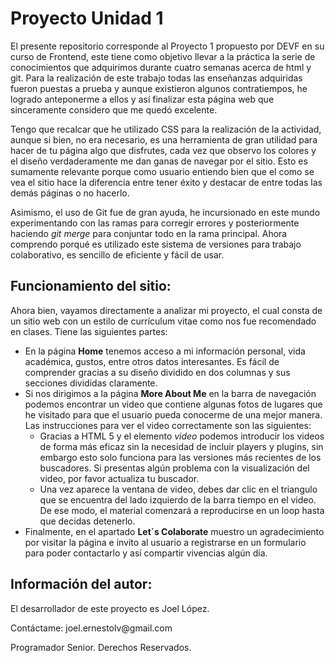 <h1>Proyecto Unidad 1</h1>
<p>El presente repositorio corresponde al Proyecto 1 propuesto por DEVF en su curso de Frontend,
este tiene como objetivo llevar a la práctica la serie de conocimientos que adquirimos durante cuatro semanas
acerca de html y git. Para la realización de este trabajo todas las enseñanzas adquiridas fueron puestas a prueba y aunque existieron algunos
contratiempos, he logrado anteponerme a ellos y así finalizar esta página web que sinceramente considero que me quedó excelente.</p>

<p>Tengo que recalcar que he utilizado CSS para la realización de la actividad, aunque si bien, no era necesario, es una herramienta de gran 
utilidad para hacer de tu página algo que disfrutes, cada vez que observo los colores y el diseño verdaderamente me dan ganas de navegar por el sitio. Esto es sumamente relevante porque como usuario entiendo bien que el como se vea el sitio hace la diferencia entre tener éxito y destacar de entre todas las demás páginas o no hacerlo.</p>

<p>Asimismo, el uso de Git fue de gran ayuda, he incursionado en este mundo experimentando con las ramas para corregir errores y posteriormente haciendo <i>git merge</i> para conjuntar todo en la rama principal. Ahora comprendo porqué es utilizado este sistema de versiones para trabajo colaborativo, es sencillo de eficiente y fácil de usar.</p>

<h2>Funcionamiento del sitio:</h2>

<p>Ahora bien, vayamos directamente a analizar mi proyecto, el cual consta de un sitio web con un estilo de currículum vitae como nos fue recomendado en clases. Tiene las siguientes partes:</p> 

  <ul>
    <li>En la página <b>Home</b> tenemos acceso a mi información personal, vida académica, gustos, entre otros datos interesantes. Es fácil de comprender gracias a su diseño dividido en dos columnas y sus secciones divididas claramente.</li>
    <li>Si nos dirigimos a la página <b>More About Me</b> en la barra de navegación podemos encontrar un video que contiene algunas fotos de lugares que he visitado para que el usuario pueda conocerme de una mejor manera. Las instrucciones para ver el video correctamente son las siguientes:
      <ul>
        <li>Gracias a HTML 5 y el elemento <i>video</i> podemos introducir los videos de forma más eficaz sin la necesidad de incluir players y plugins, sin embargo esto solo funciona           para las versiones más recientes de los buscadores. Si presentas algún problema con la visualización del video, por favor actualiza tu buscador. </li>
        <li>Una vez aparece la ventana de video, debes dar clic en el triangulo que se encuentra del lado izquierdo de la barra tiempo en el video. De ese modo, el material comenzará a reproducirse en un loop hasta que decidas detenerlo. </li>
      </ul>
    </li>
    <li>Finalmente, en el apartado <b>Let´s Colaborate</b> muestro un agradecimiento por visitar la página e invito al usuario a registrarse en un formulario para poder contactarlo y así compartir vivencias algún día. </li>
  </ul>

<h2>Información del autor:</h2>
<p>El desarrollador de este proyecto es Joel López.</p>
<p>Contáctame: <a href: joel.ernestolv@gmail.com>joel.ernestolv@gmail.com</a></p>
<p>Programador Senior. Derechos Reservados.</p>



  
